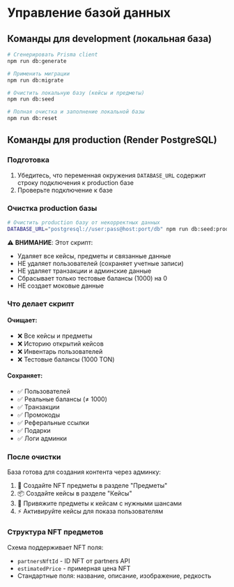 # Управление базой данных

## Команды для development (локальная база)

```bash
# Сгенерировать Prisma client
npm run db:generate

# Применить миграции
npm run db:migrate

# Очистить локальную базу (кейсы и предметы)
npm run db:seed

# Полная очистка и заполнение локальной базы
npm run db:reset
```

## Команды для production (Render PostgreSQL)

### Подготовка

1. Убедитесь, что переменная окружения `DATABASE_URL` содержит строку подключения к production базе
2. Проверьте подключение к базе

### Очистка production базы

```bash
# Очистить production базу от некорректных данных
DATABASE_URL="postgresql://user:pass@host:port/db" npm run db:seed:prod
```

⚠️ **ВНИМАНИЕ**: Этот скрипт:
- Удаляет все кейсы, предметы и связанные данные
- НЕ удаляет пользователей (сохраняет учетные записи)
- НЕ удаляет транзакции и админские данные
- Сбрасывает только тестовые балансы (1000) на 0
- НЕ создает моковые данные

### Что делает скрипт

#### Очищает:
- ❌ Все кейсы и предметы
- ❌ Историю открытий кейсов
- ❌ Инвентарь пользователей
- ❌ Тестовые балансы (1000 TON)

#### Сохраняет:
- ✅ Пользователей
- ✅ Реальные балансы (≠ 1000)  
- ✅ Транзакции
- ✅ Промокоды
- ✅ Реферальные ссылки
- ✅ Подарки
- ✅ Логи админки

### После очистки

База готова для создания контента через админку:
1. 🎯 Создайте NFT предметы в разделе "Предметы"
2. 📦 Создайте кейсы в разделе "Кейсы" 
3. 🔗 Привяжите предметы к кейсам с нужными шансами
4. ⚡ Активируйте кейсы для показа пользователям

### Структура NFT предметов

Схема поддерживает NFT поля:
- `partnersNftId` - ID NFT от partners API
- `estimatedPrice` - примерная цена NFT
- Стандартные поля: название, описание, изображение, редкость